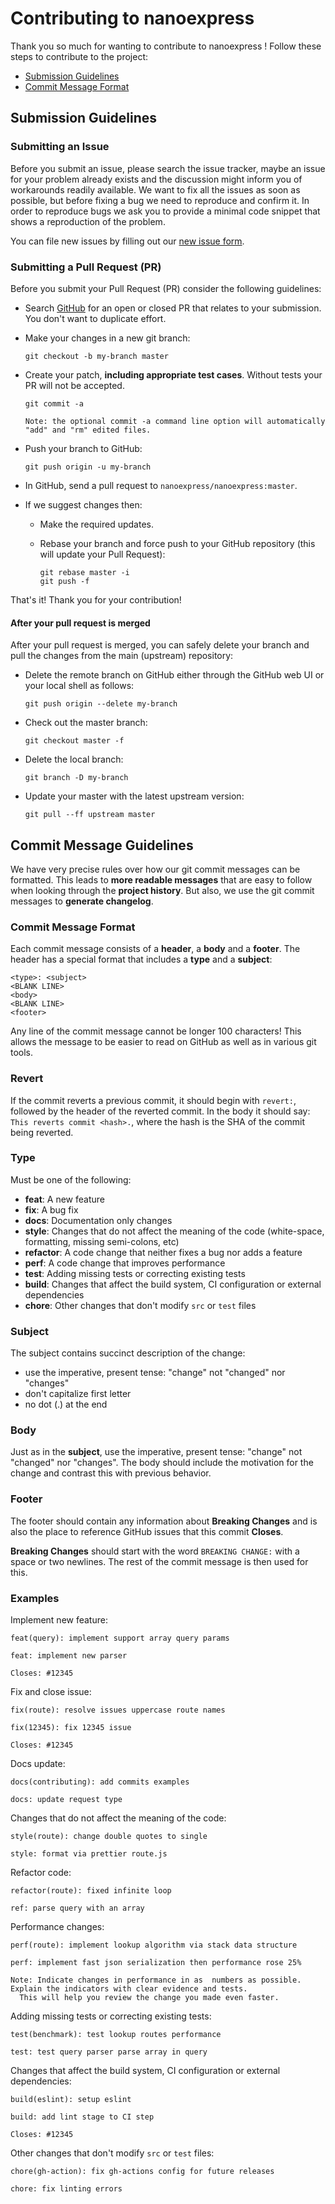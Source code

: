 # Contributing to nanoexpress

Thank you so much for wanting to contribute to nanoexpress !
Follow these steps to contribute to the project:

- [Submission Guidelines](#submit)
- [Commit Message Format](#commit)

## <a name="submit"></a> Submission Guidelines

### <a name="submit-issue"></a> Submitting an Issue

Before you submit an issue, please search the issue tracker,
maybe an issue for your problem already exists and the discussion might inform you of workarounds readily available.
We want to fix all the issues as soon as possible, but before fixing a bug we need to reproduce and confirm it.
In order to reproduce bugs we ask you to provide a minimal code snippet that shows a reproduction of the problem.

You can file new issues by filling out our [new issue form](https://github.com/nanoexpress/nanoexpress/issues/new/choose).

### <a name="submit-pr"></a> Submitting a Pull Request (PR)

Before you submit your Pull Request (PR) consider the following guidelines:

- Search [GitHub](https://github.com/nanoexpress/nanoexpress/pulls) for an open or closed PR
  that relates to your submission. You don't want to duplicate effort.
- Make your changes in a new git branch:

     ```shell
     git checkout -b my-branch master
     ```

- Create your patch, **including appropriate test cases**. Without tests your PR will not be accepted.

     ```shell
     git commit -a

    Note: the optional commit -a command line option will automatically "add" and "rm" edited files.

- Push your branch to GitHub:

    ```shell
    git push origin -u my-branch
    ```

- In GitHub, send a pull request to `nanoexpress/nanoexpress:master`.
- If we suggest changes then:
  - Make the required updates.
  - Rebase your branch and force push to your GitHub repository (this will update your Pull Request):

    ```shell
    git rebase master -i
    git push -f
    ```

That's it! Thank you for your contribution!

#### After your pull request is merged

After your pull request is merged, you can safely delete your branch and pull the changes
from the main (upstream) repository:

- Delete the remote branch on GitHub either through the GitHub web UI or your local shell as follows:

    ```shell
    git push origin --delete my-branch
    ```

- Check out the master branch:

    ```shell
    git checkout master -f
    ```

- Delete the local branch:

    ```shell
    git branch -D my-branch
    ```

- Update your master with the latest upstream version:

    ```shell
    git pull --ff upstream master
    ```

## <a name="commit"></a> Commit Message Guidelines

We have very precise rules over how our git commit messages can be formatted.  This leads to **more
readable messages** that are easy to follow when looking through the **project history**.  But also,
we use the git commit messages to **generate changelog**.

### Commit Message Format

Each commit message consists of a **header**, a **body** and a **footer**.  The header has a special
format that includes a **type** and a **subject**:

```text
<type>: <subject>
<BLANK LINE>
<body>
<BLANK LINE>
<footer>
```

Any line of the commit message cannot be longer 100 characters! This allows the message to be easier
to read on GitHub as well as in various git tools.

### Revert

If the commit reverts a previous commit, it should begin with `revert:`, followed by the header of
the reverted commit. In the body it should say: `This reverts commit <hash>.`, where the hash is
the SHA of the commit being reverted.

### Type

Must be one of the following:

- **feat**: A new feature
- **fix**: A bug fix
- **docs**: Documentation only changes
- **style**: Changes that do not affect the meaning of the code (white-space, formatting, missing semi-colons, etc)
- **refactor**: A code change that neither fixes a bug nor adds a feature
- **perf**: A code change that improves performance
- **test**: Adding missing tests or correcting existing tests
- **build**: Changes that affect the build system, CI configuration or external dependencies
- **chore**: Other changes that don't modify `src` or `test` files

### Subject

The subject contains succinct description of the change:

- use the imperative, present tense: "change" not "changed" nor "changes"
- don't capitalize first letter
- no dot (.) at the end

### Body

Just as in the **subject**, use the imperative, present tense: "change" not "changed" nor "changes".
The body should include the motivation for the change and contrast this with previous behavior.

### Footer

The footer should contain any information about **Breaking Changes** and is also the place to
reference GitHub issues that this commit **Closes**.

**Breaking Changes** should start with the word `BREAKING CHANGE:` with a space or two newlines.
The rest of the commit message is then used for this.

### Examples

Implement new feature:

```text
feat(query): implement support array query params

feat: implement new parser

Closes: #12345
```

Fix and close issue:

```text
fix(route): resolve issues uppercase route names

fix(12345): fix 12345 issue

Closes: #12345
```

Docs update:

```text
docs(contributing): add commits examples

docs: update request type
```

Changes that do not affect the meaning of the code:

```text
style(route): change double quotes to single

style: format via prettier route.js
```

Refactor code:

```text
refactor(route): fixed infinite loop

ref: parse query with an array
```

Performance changes:

```text
perf(route): implement lookup algorithm via stack data structure

perf: implement fast json serialization then performance rose 25%

Note: Indicate changes in performance in as  numbers as possible. Explain the indicators with clear evidence and tests.
  This will help you review the change you made even faster.
```

Adding missing tests or correcting existing tests:

```text
test(benchmark): test lookup routes performance

test: test query parser parse array in query
```

Changes that affect the build system, CI configuration or external dependencies:

```text
build(eslint): setup eslint

build: add lint stage to CI step

Closes: #12345
```

Other changes that don't modify `src` or `test` files:

```text
chore(gh-action): fix gh-actions config for future releases

chore: fix linting errors
```
